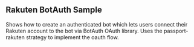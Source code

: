 ## Rakuten BotAuth Sample

Shows how to create an authenticated bot which lets users connect their Rakuten account to the bot via BotAuth OAuth library.  Uses the passport-rakuten strategy to implement the oauth flow.
